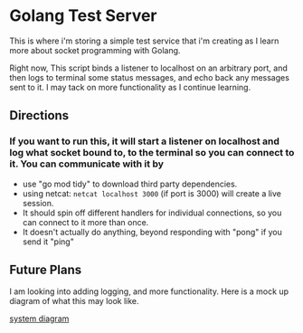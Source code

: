 # Golang Test Server
This is where i'm storing a simple test service that i'm creating as I learn more about socket programming with Golang. 

Right now, This script binds a listener to localhost on an arbitrary port, and then logs to terminal some status messages, and echo back any messages sent to it. 
I may tack on more functionality as I continue learning. 

## Directions
### If you want to run this, it will start a listener on localhost and log what socket bound to, to the terminal so you can connect to it. You can communicate with it by
 - use "go mod tidy" to download third party dependencies.
 - using netcat: ```netcat localhost 3000``` (if port is 3000) will create a live session. 
 - It should spin off different handlers for individual connections, so you can connect to it more than once. 
 - It doesn't actually do anything, beyond responding with "pong" if you send it "ping"

## Future Plans
 I am looking into adding logging, and more functionality. Here is a mock up diagram of what this may look like.
 
 [system diagram](https://viewer.diagrams.net/?border=0&tags=%7B%7D&highlight=0000ff&edit=_blank&layers=1&nav=1&open=G1Cjb2gmoYRY4uXZJaSir33Fg7CjpeOJx3)
